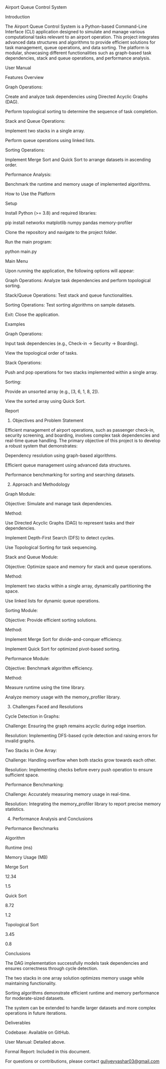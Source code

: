 Airport Queue Control System

Introduction

The Airport Queue Control System is a Python-based Command-Line Interface (CLI) application designed to simulate and manage various computational tasks relevant to an airport operation. This project integrates advanced data structures and algorithms to provide efficient solutions for task management, queue operations, and data sorting. The platform is modular, showcasing different functionalities such as graph-based task dependencies, stack and queue operations, and performance analysis.

User Manual

Features Overview

Graph Operations:

Create and analyze task dependencies using Directed Acyclic Graphs (DAG).

Perform topological sorting to determine the sequence of task completion.

Stack and Queue Operations:

Implement two stacks in a single array.

Perform queue operations using linked lists.

Sorting Operations:

Implement Merge Sort and Quick Sort to arrange datasets in ascending order.

Performance Analysis:

Benchmark the runtime and memory usage of implemented algorithms.

How to Use the Platform

Setup

Install Python (>= 3.8) and required libraries:

pip install networkx matplotlib numpy pandas memory-profiler

Clone the repository and navigate to the project folder.

Run the main program:

python main.py

Main Menu

Upon running the application, the following options will appear:

Graph Operations: Analyze task dependencies and perform topological sorting.

Stack/Queue Operations: Test stack and queue functionalities.

Sorting Operations: Test sorting algorithms on sample datasets.

Exit: Close the application.

Examples

Graph Operations:

Input task dependencies (e.g., Check-in -> Security -> Boarding).

View the topological order of tasks.

Stack Operations:

Push and pop operations for two stacks implemented within a single array.

Sorting:

Provide an unsorted array (e.g., [3, 6, 1, 8, 2]).

View the sorted array using Quick Sort.

Report

1. Objectives and Problem Statement

Efficient management of airport operations, such as passenger check-in, security screening, and boarding, involves complex task dependencies and real-time queue handling. The primary objective of this project is to develop a robust system that demonstrates:

Dependency resolution using graph-based algorithms.

Efficient queue management using advanced data structures.

Performance benchmarking for sorting and searching datasets.

2. Approach and Methodology

Graph Module:

Objective: Simulate and manage task dependencies.

Method:

Use Directed Acyclic Graphs (DAG) to represent tasks and their dependencies.

Implement Depth-First Search (DFS) to detect cycles.

Use Topological Sorting for task sequencing.

Stack and Queue Module:

Objective: Optimize space and memory for stack and queue operations.

Method:

Implement two stacks within a single array, dynamically partitioning the space.

Use linked lists for dynamic queue operations.

Sorting Module:

Objective: Provide efficient sorting solutions.

Method:

Implement Merge Sort for divide-and-conquer efficiency.

Implement Quick Sort for optimized pivot-based sorting.

Performance Module:

Objective: Benchmark algorithm efficiency.

Method:

Measure runtime using the time library.

Analyze memory usage with the memory_profiler library.

3. Challenges Faced and Resolutions

Cycle Detection in Graphs:

Challenge: Ensuring the graph remains acyclic during edge insertion.

Resolution: Implementing DFS-based cycle detection and raising errors for invalid graphs.

Two Stacks in One Array:

Challenge: Handling overflow when both stacks grow towards each other.

Resolution: Implementing checks before every push operation to ensure sufficient space.

Performance Benchmarking:

Challenge: Accurately measuring memory usage in real-time.

Resolution: Integrating the memory_profiler library to report precise memory statistics.

4. Performance Analysis and Conclusions

Performance Benchmarks

Algorithm

Runtime (ms)

Memory Usage (MB)

Merge Sort

12.34

1.5

Quick Sort

8.72

1.2

Topological Sort

3.45

0.8

Conclusions

The DAG implementation successfully models task dependencies and ensures correctness through cycle detection.

The two stacks in one array solution optimizes memory usage while maintaining functionality.

Sorting algorithms demonstrate efficient runtime and memory performance for moderate-sized datasets.

The system can be extended to handle larger datasets and more complex operations in future iterations.

Deliverables

Codebase: Available on GitHub.

User Manual: Detailed above.

Formal Report: Included in this document.

For questions or contributions, please contact guliyevyashar03@gmail.com
